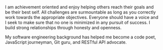 I am achievement oriented and enjoy helping others reach their goals and be their best self. All challenges are surmountable as long as you correctly work towards the appropriate objectives. Everyone should have a voice and I seek to make sure that no one is minimized in any pursuit of success. I build strong relationships through honesty and openness.

My software engineering background has helped me become a code poet, JavaScript journeyman, Git guru, and RESTful API advocate.
